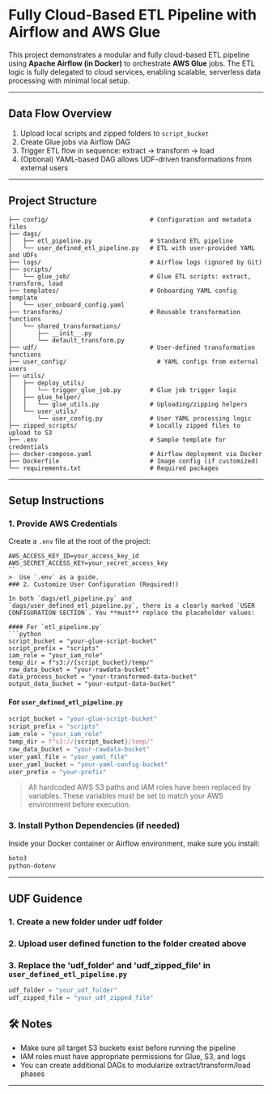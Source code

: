 # Fully Cloud-Based ETL Pipeline with Airflow and AWS Glue

This project demonstrates a modular and fully cloud-based ETL pipeline using **Apache Airflow (in Docker)** to orchestrate **AWS Glue** jobs. The ETL logic is fully delegated to cloud services, enabling scalable, serverless data processing with minimal local setup.

---
## Data Flow Overview

1. Upload local scripts and zipped folders to `script_bucket`
2. Create Glue jobs via Airflow DAG
3. Trigger ETL flow in sequence: extract → transform → load
4. (Optional) YAML-based DAG allows UDF-driven transformations from external users

---

## Project Structure

```
├── config/                            # Configuration and metadata files
├── dags/
│   ├── etl_pipeline.py                # Standard ETL pipeline
│   └── user_defined_etl_pipeline.py   # ETL with user-provided YAML and UDFs
├── logs/                              # Airflow logs (ignored by Git)
├── scripts/
│   └── glue_job/                      # Glue ETL scripts: extract, transform, load
├── templates/                         # Onboarding YAML config template
│   └── user_onboard_config.yaml
├── transforms/                        # Reusable transformation functions
│   └── shared_transformations/
│       ├── __init__.py
│       └── default_transform.py
├── udf/                               # User-defined transformation functions
├── user_config/                         # YAML configs from external users
├── utils/
│   ├── deploy_utils/
│   │   └── trigger_glue_job.py        # Glue job trigger logic
│   ├── glue_helper/
│   │   └── glue_utils.py              # Uploading/zipping helpers
│   └── user_utils/
│       └── user_config.py             # User YAML processing logic
├── zipped_scripts/                    # Locally zipped files to upload to S3
├── .env                               # Sample template for credentials
├── docker-compose.yaml                # Airflow deployment via Docker
├── Dockerfile                         # Image config (if customized)
└── requirements.txt                   # Required packages
```

---

##  Setup Instructions

### 1. Provide AWS Credentials

Create a `.env` file at the root of the project:

```env
AWS_ACCESS_KEY_ID=your_access_key_id
AWS_SECRET_ACCESS_KEY=your_secret_access_key
``
>  Use `.env` as a guide.
### 2. Customize User Configuration (Required!)

In both `dags/etl_pipeline.py` and `dags/user_defined_etl_pipeline.py`, there is a clearly marked `USER CONFIGURATION SECTION`. You **must** replace the placeholder values:

#### For `etl_pipeline.py`
```python
script_bucket = "your-glue-script-bucket"
script_prefix = "scripts"
iam_role = "your_iam_role"
temp_dir = f"s3://{script_bucket}/temp/"
raw_data_bucket = "your-rawdata-bucket"
data_process_bucket = "your-transformed-data-bucket"
output_data_bucket = "your-output-data-bucket"
```
#### For `user_defined_etl_pipeline.py`
```python
script_bucket = "your-glue-script-bucket"
script_prefix = "scripts"
iam_role = "your_iam_role"
temp_dir = f"s3://{script_bucket}/temp/"
raw_data_bucket = "your-rawdata-bucket"
user_yaml_file = "your_yaml_file"
user_yaml_bucket = "your-yaml-config-bucket"
user_prefix = "your-prefix"
```
> All hardcoded AWS S3 paths and IAM roles have been replaced by variables.
> These variables must be set to match your AWS environment before execution.

### 3. Install Python Dependencies (if needed)

Inside your Docker container or Airflow environment, make sure you install:

```txt
boto3
python-dotenv
```
---

##  UDF Guidence

### 1. Create a new folder under udf folder
### 2. Upload user defined function to the folder created above
### 3. Replace the 'udf_folder' and 'udf_zipped_file' in `user_defined_etl_pipeline.py`
```python
udf_folder = "your_udf_folder"
udf_zipped_file = "your_udf_zipped_file"
```

## 🛠️ Notes

* Make sure all target S3 buckets exist before running the pipeline
* IAM roles must have appropriate permissions for Glue, S3, and logs
* You can create additional DAGs to modularize extract/transform/load phases

---
